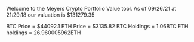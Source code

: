 Welcome to the Meyers Crypto Portfolio Value tool. 
As of 09/26/21 at 21:29:18 our valuation is $131279.35 

BTC Price = $44092.1
 ETH Price = $3135.82
BTC Holdings = 1.06BTC
 ETH holdings = 26.960005962ETH 
